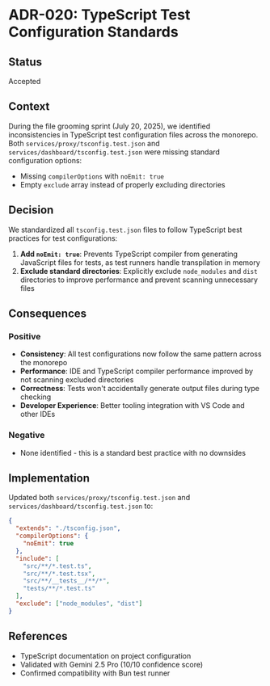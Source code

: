 # ADR-020: TypeScript Test Configuration Standards

## Status

Accepted

## Context

During the file grooming sprint (July 20, 2025), we identified inconsistencies in TypeScript test configuration files across the monorepo. Both `services/proxy/tsconfig.test.json` and `services/dashboard/tsconfig.test.json` were missing standard configuration options:

- Missing `compilerOptions` with `noEmit: true`
- Empty `exclude` array instead of properly excluding directories

## Decision

We standardized all `tsconfig.test.json` files to follow TypeScript best practices for test configurations:

1. **Add `noEmit: true`**: Prevents TypeScript compiler from generating JavaScript files for tests, as test runners handle transpilation in memory
2. **Exclude standard directories**: Explicitly exclude `node_modules` and `dist` directories to improve performance and prevent scanning unnecessary files

## Consequences

### Positive

- **Consistency**: All test configurations now follow the same pattern across the monorepo
- **Performance**: IDE and TypeScript compiler performance improved by not scanning excluded directories
- **Correctness**: Tests won't accidentally generate output files during type checking
- **Developer Experience**: Better tooling integration with VS Code and other IDEs

### Negative

- None identified - this is a standard best practice with no downsides

## Implementation

Updated both `services/proxy/tsconfig.test.json` and `services/dashboard/tsconfig.test.json` to:

```json
{
  "extends": "./tsconfig.json",
  "compilerOptions": {
    "noEmit": true
  },
  "include": [
    "src/**/*.test.ts",
    "src/**/*.test.tsx",
    "src/**/__tests__/**/*",
    "tests/**/*.test.ts"
  ],
  "exclude": ["node_modules", "dist"]
}
```

## References

- TypeScript documentation on project configuration
- Validated with Gemini 2.5 Pro (10/10 confidence score)
- Confirmed compatibility with Bun test runner
